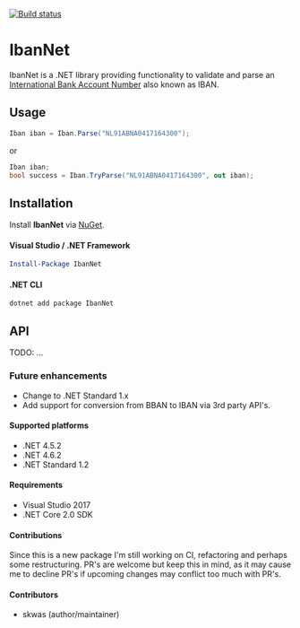 ﻿[![Build status](https://ci.appveyor.com/api/projects/status/469oo89bngrkgh2l?svg=true)](https://ci.appveyor.com/project/skwasjer/ibannet)

# IbanNet

IbanNet is a .NET library providing functionality to validate and parse an [International Bank Account Number](https://en.wikipedia.org/wiki/International_Bank_Account_Number) also known as IBAN.

## Usage

```csharp
Iban iban = Iban.Parse("NL91ABNA0417164300");
```
or

```csharp
Iban iban;
bool success = Iban.TryParse("NL91ABNA0417164300", out iban);
```

## Installation

Install **IbanNet** via [NuGet](https://www.nuget.org/packages/IbanNet/).

#### Visual Studio / .NET Framework
```powershell
Install-Package IbanNet
```

#### .NET CLI
```
dotnet add package IbanNet
```
## API

TODO: ...

### Future enhancements
- Change to .NET Standard 1.x
- Add support for conversion from BBAN to IBAN via 3rd party API's.

#### Supported platforms
- .NET 4.5.2
- .NET 4.6.2
- .NET Standard 1.2

#### Requirements
- Visual Studio 2017
- .NET Core 2.0 SDK

#### Contributions
Since this is a new package I'm still working on CI, refactoring and perhaps some restructuring. PR's are welcome but keep this in mind, as it may cause me to decline PR's if upcoming changes may conflict too much with PR's.

#### Contributors
- skwas (author/maintainer)
